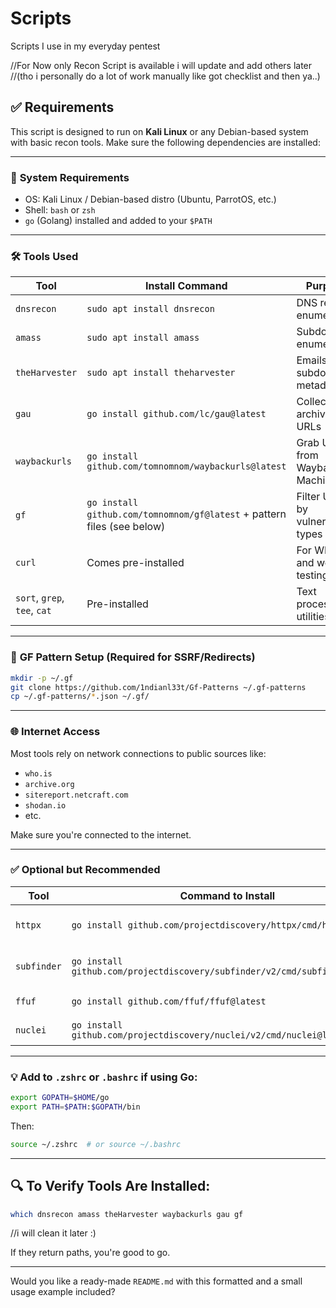 # Scripts
Scripts I use in my everyday pentest

//For Now only Recon Script is available i will update and add others later
//(tho i personally do a lot of work manually like got checklist and then ya..)

## ✅ Requirements

This script is designed to run on **Kali Linux** or any Debian-based system with basic recon tools. Make sure the following dependencies are installed:

---

### 🐧 **System Requirements**

* OS: Kali Linux / Debian-based distro (Ubuntu, ParrotOS, etc.)
* Shell: `bash` or `zsh`
* `go` (Golang) installed and added to your `$PATH`

---

### 🛠️ **Tools Used**

| Tool                         | Install Command                                                         | Purpose                            |
| ---------------------------- | ----------------------------------------------------------------------- | ---------------------------------- |
| `dnsrecon`                   | `sudo apt install dnsrecon`                                             | DNS record enumeration             |
| `amass`                      | `sudo apt install amass`                                                | Subdomain enumeration              |
| `theHarvester`               | `sudo apt install theharvester`                                         | Emails, subdomains, metadata       |
| `gau`                        | `go install github.com/lc/gau@latest`                                   | Collect archived URLs              |
| `waybackurls`                | `go install github.com/tomnomnom/waybackurls@latest`                    | Grab URLs from Wayback Machine     |
| `gf`                         | `go install github.com/tomnomnom/gf@latest` + pattern files (see below) | Filter URLs by vulnerability types |
| `curl`                       | Comes pre-installed                                                     | For WHOIS and web link testing     |
| `sort`, `grep`, `tee`, `cat` | Pre-installed                                                           | Text processing utilities          |

---

### 📁 **GF Pattern Setup (Required for SSRF/Redirects)**

```bash
mkdir -p ~/.gf
git clone https://github.com/1ndianl33t/Gf-Patterns ~/.gf-patterns
cp ~/.gf-patterns/*.json ~/.gf/
```

---

### 🌐 **Internet Access**

Most tools rely on network connections to public sources like:

* `who.is`
* `archive.org`
* `sitereport.netcraft.com`
* `shodan.io`
* etc.

Make sure you're connected to the internet.

---

### ✅ Optional but Recommended

| Tool        | Command to Install                                                         | Why Use It?                |
| ----------- | -------------------------------------------------------------------------- | -------------------------- |
| `httpx`     | `go install github.com/projectdiscovery/httpx/cmd/httpx@latest`            | Check if URLs are live     |
| `subfinder` | `go install github.com/projectdiscovery/subfinder/v2/cmd/subfinder@latest` | Faster subdomain discovery |
| `ffuf`      | `go install github.com/ffuf/ffuf@latest`                                   | Directory/file fuzzing     |
| `nuclei`    | `go install github.com/projectdiscovery/nuclei/v2/cmd/nuclei@latest`       | Vulnerability scanning     |

---

### 💡 Add to `.zshrc` or `.bashrc` if using Go:

```bash
export GOPATH=$HOME/go
export PATH=$PATH:$GOPATH/bin
```

Then:

```bash
source ~/.zshrc  # or source ~/.bashrc
```

---

## 🔍 To Verify Tools Are Installed:

```bash
which dnsrecon amass theHarvester waybackurls gau gf
```

//i will clean it later :) 

If they return paths, you're good to go.

---

Would you like a ready-made `README.md` with this formatted and a small usage example included?
